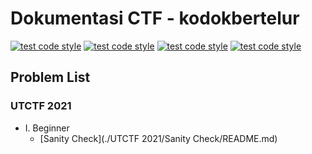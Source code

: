 # Dokumentasi CTF - kodokbertelur
[![test code style](https://img.shields.io/badge/Author-Dimas%20Pramudya-a6e3e9)](https://github.com/dimasssph)
[![test code style](https://img.shields.io/badge/Name-Dimas%20Pramudya%20Haqqi-00adb5)](https://github.com/dimasssph)
[![test code style](https://img.shields.io/badge/NRP-05311840000037-393e46)](https://github.com/dimasssph)
[![test code style](https://img.shields.io/badge/Lecturers-Mr.%20Ridho%20Rahman%20Hariadi,%20S.Kom.,%20M.Sc.-222831)](https://id.linkedin.com/in/ridho-rahman-hariadi-bb1402109)

## Problem List
### UTCTF 2021
- I. Beginner
    - [Sanity Check](./UTCTF 2021/Sanity Check/README.md)
